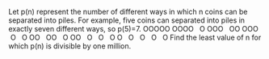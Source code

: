   Let p(n) represent the number of different ways in which n coins can be separated into piles. For example, five coins can separated into piles in exactly seven different ways, so p(5)=7.        OOOOO      OOOO&nbsp; &nbsp;O      OOO&nbsp; &nbsp;OO      OOO&nbsp; &nbsp;O&nbsp; &nbsp;O      OO&nbsp; &nbsp;OO&nbsp; &nbsp;O      OO&nbsp; &nbsp;O&nbsp; &nbsp;O&nbsp; &nbsp;O      O&nbsp; &nbsp;O&nbsp; &nbsp;O&nbsp; &nbsp;O&nbsp; &nbsp;O        Find the least value of n for which p(n) is divisible by one million.    